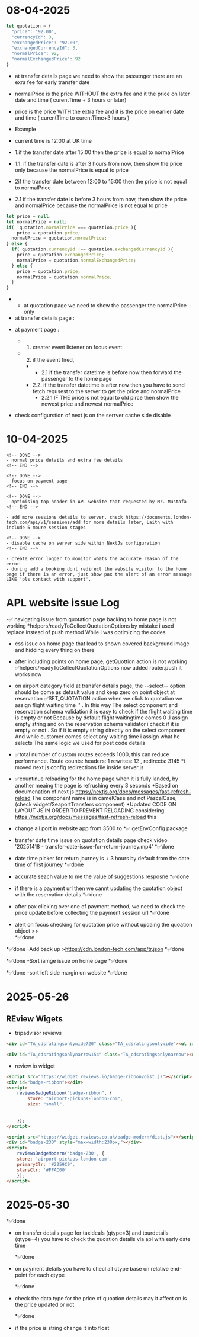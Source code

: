 # 08-04-2025
```js
let quotation = {
  "price": "92.00",
  "currencyId": 3,
  "exchangedPrice": "92.00",
  "exchangedCurrencyId": 3,
  "normalPrice": 92,
  "normalExchangedPrice": 92
}
```
- at transfer details page we need to show the passenger there are an exra fee for early transfer date
- normalPrice  is the price WITHOUT  the extra fee and it the price on later date and time ( curentTime + 3 hours or later)
- price        is the price WITH     the extra fee and it is the price on earlier date and time ( curentTime to curentTime+3 hours )
- Example
- current time is 12:00 at UK time
- 1.if the transfer date after 15:00 then the price is equal to normalPrice
- 1.1. if the transfer date is after 3 hours from now, then show the price only because the normalPrice is equal to price

- 2if the transfer date between 12:00 to 15:00 then the price is not equal to normalPrice
- 2.1 if the transfer date is before 3 hours from now, then show the price and normalPrice because the normalPrice is not equal to price
```js
let price = null; 
let normalPrice = null; 
if(  quotation.normalPrice === quotation.price ){
	price = quotation.price;
  normalPrice = quotation.normalPrice;
} else {
  if( quotation.currencyId !== quotation.exchangedCurrencyId ){
    price = quotation.exchangedPrice;
    normalPrice = quotation.normalExchangedPrice;
  } else {
    price = quotation.price;
    normalPrice = quotation.normalPrice;
  }
}
```
- * at quotation page we need to show the passenger the normalPrice only
- at transfer details page :
<!-- DONE -->
- at payment page :
  - 1. creater event listener on focus event.
  - 2. if the event fired, 
    - * 2.1 if the transfer datetime is before now then forward the passenger to the home page
    - 2.2. if the transfer datetime is after now then you have to send fetch requsest to the server to get the price and normalPrice
      - 2.2.1 IF THE price is not equal to old pirce then show the newest price and newest normalPrice
 
- check configurstion of next js on the serrver cache side disable 
<!-- END -->


# 10-04-2025

    <!-- DONE -->
    - normal price details and extra fee details
    <!-- END -->

    <!-- DONE -->
    - focus on payment page
    <!-- END -->

    <!-- DONE -->
    - optimising top header in APL website that requested by Mr. Mustafa
    <!-- END -->
  
    - add more sessions details to server, check https://documents.london-tech.com/api/v1/sessions/add for more details later, Laith with include 5 moure session stages
   
    <!-- DONE -->
    - disable cache on server side within NextJs configuration
    <!-- END -->
 
    - create error logger to monitor whats the accurate reason of the error
    - during add a booking dont redirect the website visitor to the home page if there is an error, just show pax the alert of an error message LIKE 'pls contact with support'.


# APL website issue Log

  -✅ navigating issue from quotation page backing to home page is not working
    *helpers/readyToCollectQuotationOptions by mistake i used replace instead of push method While i was optimizing the codes

  - css issue on home page that lead to shown covered background image and hidding every thing on  there
  
  - after including points on home page, getQuottion action is not working
   ✅helpers/readyToCollectQuotationOptions now added router.push it works now

  - on airport category field at transfer details page, the --select-- option should be come as default value and keep zero on point object at reservation
   ✅SET_QUOTATION action when we click to quotation we assign flight waiting time '' . In this way The select component and reservation schema validation it is easy to check if the flight waiting time is empty or not
   Because by default flight waitingtime comes 0 .I assign empty string and on the reservation schema validator i check if it is empty or not .
   So if it is empty string directly on the select component
   And while customer comes select any waiting time i assign what he selects
   The same logic we used for post code details

 - ✅total number of custom routes exceeds 1000, this can reduce performance. Route counts: headers: 1 rewrites: 12 , redirects: 3145 
   *i moved next js config redirections file inside server.js

 - ✅countinue reloading for the home page when it is fully landed, by another meaing the page is refrushing every 3 seconds 
   *Based on documenation of next js https://nextjs.org/docs/messages/fast-refresh-reload  The component name is in camelCase and not PascalCase,  (check widget/SeaportTransfers component)
   *Updated CODE ON LAYOUT JS IN ORDER TO PREVENT  RELOADING considering https://nextjs.org/docs/messages/fast-refresh-reload  this

  - change all port in website app from 3500 to 
   *✅ getEnvConfig package 
  - transfer date time issue on quotation details page check video '20251418 - transfer-date-issue-for-return-journey.mp4'
   *✅done
  - date time picker for return journey is + 3 hours by default from the date time of first journey
   *✅done
  - accurate seach value to me the value of suggestions resposne
   *✅done
   

  - if there is a payment url then we cannt updating the quotation object with the reservation details
  *✅done
  - after pax clicking over one of payment method, we need to check the price update before collecting the payment session url
  *✅done
  - alert on focus checking for quotation price without updaing the quoation object >>  
  *✅done

  *✅done
  -Add back up >https://cdn.london-tech.com/app/tr.json
  *✅done

  *✅done
  -Sort iamge issue on home page
  *✅done

  *✅done
  -sort left side margin on website
  *✅done


# 2025-05-26
## REview Wigets
 - tripadvisor reviews
```html
<div id="TA_cdsratingsonlywide720" class="TA_cdsratingsonlywide"><ul id="QkfHERLgglWI" class="TA_links yyoKkfzc"><li id="JHbaAY5K9sa" class="LMwRbKJo"><a target="_blank" href="https://www.tripadvisor.co.uk/Attraction_Review-g186338-d11966434-Reviews-Airport_Pickups_London-London_England.html"><img src="https://www.tripadvisor.co.uk/img/cdsi/img2/branding/v2/Tripadvisor_lockup_horizontal_secondary_registered-18034-2.svg" alt="TripAdvisor"/></a></li></ul></div><script async src="https://www.jscache.com/wejs?wtype=cdsratingsonlywide&amp;uniq=720&amp;locationId=11966434&amp;lang=en_UK&amp;border=true&amp;display_version=2" data-loadtrk onload="this.loadtrk=true"></script>
```
```html
<div id="TA_cdsratingsonlynarrow154" class="TA_cdsratingsonlynarrow"><ul id="C10cHJ" class="TA_links 2Bo9i9O"><li id="EoF1w9" class="MeYjagZU"><a target="_blank" href="https://www.tripadvisor.co.uk/Attraction_Review-g186338-d11966434-Reviews-Airport_Pickups_London-London_England.html"><img src="https://www.tripadvisor.co.uk/img/cdsi/img2/branding/v2/Tripadvisor_lockup_horizontal_secondary_registered-18034-2.svg" alt="TripAdvisor"/></a></li></ul></div><script async src="https://www.jscache.com/wejs?wtype=cdsratingsonlynarrow&amp;uniq=154&amp;locationId=11966434&amp;lang=en_UK&amp;border=true&amp;display_version=2" data-loadtrk onload="this.loadtrk=true"></script>
```
  - review io widget
```html
<script src="https://widget.reviews.io/badge-ribbon/dist.js"></script>
<div id="badge-ribbon"></div>
<script>
    reviewsBadgeRibbon("badge-ribbon", {
        store: "airport-pickups-london-com",
        size: "small",
        
        
    });
</script>
```
```html
<script src="https://widget.reviews.co.uk/badge-modern/dist.js"></script>
<div id="badge-230" style="max-width:230px;"></div>
<script>
    reviewsBadgeModern('badge-230', {
    store: 'airport-pickups-london-com',
    primaryClr: '#2259C9',
    starsClr: '#FFAC00'
    });
</script>

```


# 2025-05-30
  *✅done
- on transfer details page for taxideals (qtype=3) and tourdetails (qtype=4) you have to check the quoation details via api with early date time

  *✅done
- on payment details you have to checl all qtype base on relative end-point for each qtype

  *✅done
- check the data type for the price of quoation details may it affect on is the price updated or not

  *✅done
- if the price is string change it into float